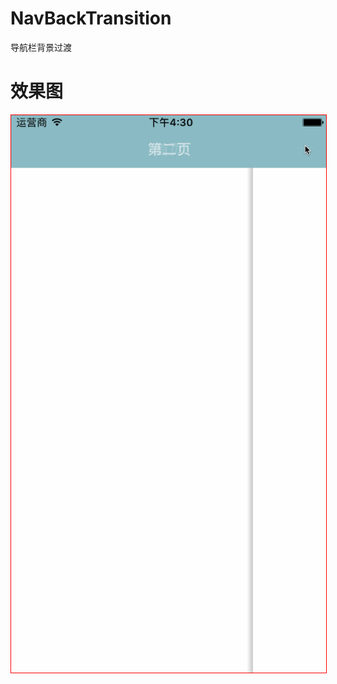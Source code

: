 # NavBackTransition
导航栏背景过渡

# 效果图

<img src="https://github.com/ZHK1024/NavBackTransition/blob/master/NavBackTransition/NavBackTransition/Screenshot/screenshot_01.gif" style="border:1px solid red;">
